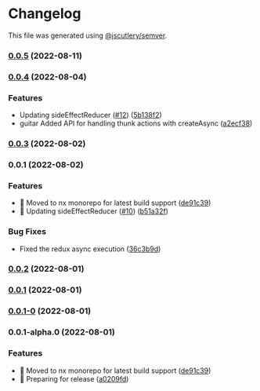 # Changelog

This file was generated using [@jscutlery/semver](https://github.com/jscutlery/semver).

### [0.0.5](https://github.com/Trrack/trrackjs/compare/redux-0.0.4...redux-0.0.5) (2022-08-11)

### [0.0.4](https://github.com/Trrack/trrackjs/compare/redux-0.0.3...redux-0.0.4) (2022-08-04)


### Features

*  Updating sideEffectReducer ([#12](https://github.com/Trrack/trrackjs/issues/12)) ([5b138f2](https://github.com/Trrack/trrackjs/commit/5b138f2a9cdad18e61933d2390c51ee656f0f709))
* guitar Added API for handling thunk actions with createAsync  ([a2ecf38](https://github.com/Trrack/trrackjs/commit/a2ecf381aba0b9964bea1593761bc061187e7a9d))

### [0.0.3](https://github.com/Trrack/trrackjs/compare/redux-0.0.2...redux-0.0.3) (2022-08-02)

### 0.0.1 (2022-08-02)


### Features

* 🎸 Moved to nx monorepo for latest build support ([de91c39](https://github.com/Trrack/trrackjs/commit/de91c39d649d2442df12bbd06b40b5b274f961f9))
* 🎸 Updating sideEffectReducer ([#10](https://github.com/Trrack/trrackjs/issues/10)) ([b51a32f](https://github.com/Trrack/trrackjs/commit/b51a32f8f86da27f1e1074a5d65b39970299d205))


### Bug Fixes

* Fixed the redux async execution ([36c3b9d](https://github.com/Trrack/trrackjs/commit/36c3b9d40e33b0b2d1d13265bac80997184e890e))

### [0.0.2](https://github.com/Trrack/trrackjs/compare/redux-0.0.1...redux-0.0.2) (2022-08-01)

### [0.0.1](https://github.com/Trrack/trrackjs/compare/redux-0.0.1-0...redux-0.0.1) (2022-08-01)

### [0.0.1-0](https://github.com/Trrack/trrackjs/compare/redux-0.0.1-alpha.0...redux-0.0.1-0) (2022-08-01)

### 0.0.1-alpha.0 (2022-08-01)


### Features

* 🎸 Moved to nx monorepo for latest build support ([de91c39](https://github.com/Trrack/trrackjs/commit/de91c39d649d2442df12bbd06b40b5b274f961f9))
* 🎸 Preparing for release ([a0209fd](https://github.com/Trrack/trrackjs/commit/a0209fd41d0cb2b8d1d9a530de9e4dc79af3da71))
